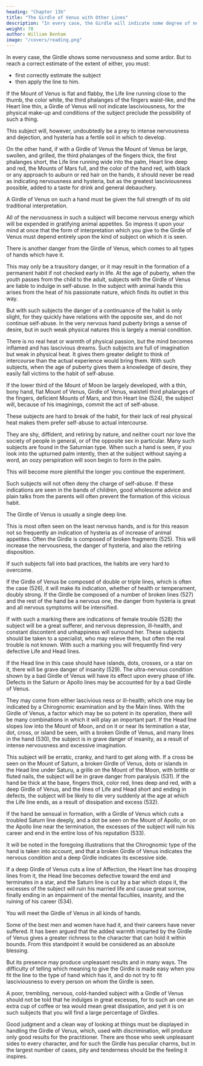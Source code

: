 ```yaml
---
heading: "Chapter 13b"
title: "The Girdle of Venus with Other Lines"
description: "In every case, the Girdle will indicate some degree of nervousness and some degree of ardor"
weight: 70
author: William Benham
image: "/covers/reading.png"
---
```



<!-- It is from the type and Chirognomic make-up of a subject that you must determine which interpretation should be given.  -->

In every case, the Girdle shows some nervousness and some ardor. But to reach a correct estimate of the extent of either, you must:
- first correctly estimate the subject
- then apply the line to him. 

If the Mount of Venus is flat and flabby, the Life line running close to the thumb, the color white, the third phalanges of the fingers waist-like, and the Heart line thin, a Girdle of Venus will not indicate lasciviousness, for the physical make-up and conditions of the subject preclude the possibility of such a thing. 

This subject will, however, undoubtedly be a prey to intense nervousness and dejection, and hysteria has a fertile soil in which to develop. 

On the other hand, if with a Girdle of Venus the Mount of Venus be large, swollen, and grilled, the third phalanges of the fingers thick, the first phalanges short, the Life line running wide into the palm, Heart line deep and red, the Mounts of Mars full, and the color of the hand red, with black or any approach to auburn or red hair on the hands, it should never be read as indicating nervousness and hysteria, but as the greatest lasciviousness possible, added to a taste for drink and general debauchery. 

A Girdle of Venus on such a hand must be given the full strength of its old traditional interpretation. 

All of the nervousness in such a subject will become nervous energy which will be expended in gratifying animal appetites. So impress it upon your mind at once that the form of interpretation which you give to the Girdle of Venus must depend entirely upon the kind of subject on which it is seen. 

There is another danger from the Girdle of Venus, which comes to all types of hands which have it. 

This may only be a trausitory danger, or it may result in the formation of a permanent habit if not checked early in life. At the age of puberty, when the youth passes from the child to the adult, subjects with the Girdle of Venus are liable to indulge in self-abuse. In the subject with animal hands this arises from the heat of his passionate nature, which finds its outlet in this way. 

But with such subjects the danger of a continuance of the habit is only slight, for they quickly have relations with the opposite sex, and do not continue self-abuse. In the very nervous hand puberty brings a sense of desire, but in such weak physical natures this is largely a menial condition. 

There is no real heat or warmth of physical passion, but the mind becomes inflamed and has lascivious dreams. Such subjects are full of imagination but weak in physical heat. It gives them greater delight to think of intercourse than the actual experience would bring them. With such subjects, when the age of puberty gives them a knowledge of desire, they easily fall victims to the habit of self-abuse. 

If the lower third of the Mount of Moon be largely developed, with a thin, bony hand, fiat Mount of Venus, Girdle of Venus, waisteti third phalanges of the fingers, deficient Mounts of Mars, and thin Heart line (524), the subject will, because of his imaginings, commit the act of self-abuse. 

These subjects are hard to break of the habit, for their lack of real physical heat makes them prefer self-abuse to actual intercourse. 

They are shy, diffident, and retiring by nature, and neither court nor love the society of people in general, or of the opposite sex in particular. Many such subjects are found in the Saturnian type. When such a hand is seen, if you look into the upturned palm intently, then at the subject without saying a word, an oozy perspiration will soon begin to form in the palm.

This will become more plentiful the longer you continue the experiment. 

Such subjects will not often deny the charge of self-abuse. If these indications are seen in the bands of children, good wholesome advice and plain talks from the parents will often prevent the formation of this vicious habit. 

<!-- The Girdle Of Venus Continued 675 No. 524. The Girdle Of Venus Continued 676 No. 525. The Girdle Of Venus Continued 677 No. 526. The Girdle Of Venus Continued 678 No. 527.  -->

The Girdle of Venus is usually a single deep line. 

This is most often seen on the least nervous hands, and is for this reason not so frequently an indication of hysteria as of increase of animal appetites. Often the Girdle is composed of broken fragments (525). This will increase the nervousness, the danger of hysteria, and also the retiring disposition. 

If such subjects fall into bad practices, the habits are very hard to overcome. 

If the Girdle of Venus be composed of double or triple lines, which is often the case (526), it will make its indication, whether of health or temperament, doubly strong. If the Girdle be composed of a number of broken lines (527) and the rest of the hand be a nervous one, the danger from hysteria is great and all nervous symptoms will be intensified. 

If with such a marking there are indications of female trouble (528) the subject will be a great sufferer, and nervous depression, ill-health, and constant discontent and unhappiness will surround her. These subjects should be taken to a specialist, who may relieve them, but often the real trouble is not known. With such a marking you will frequently find very defective Life and Head lines.

If the Head line in this case should have islands, dots, crosses, or a star on it, there will be grave danger of insanity (529). The ultra-nervous condition shown by a bad Girdle of Venus will have its effect upon every phase of life. Defects in the Saturn or Apollo lines may be accounted for by a bad Girdle of Venus. 

They may come from either lascivious ness or ill-health; which one may be indicated by a Chirognomic examination and by the Main lines. With the Girdle of Venus, a factor which may be so potent in its operation, there will be many combinations in which it will play an important part. If the Head line slopes low into the Mount of Moon, and on it or near its termination a star, dot, cross, or island be seen, with a broken Girdle of Venus, and many lines in the hand (530), the subject is in grave danger of insanity, as a result of intense nervousness and excessive imagination.

This subject will be erratic, cranky, and hard to get along with. If a cross be seen on the Mount of Saturn, a broken Girdle of Venus, dots or islands in the Head line under Saturu, a grille on the Mount of the Moon, with brittle or fluted nails, the subject will be in grave danger from paralysis (531). If the hand be thick at the base, fingers thick, color red, lines deep and red, with a deep Girdle of Venus, and the lines of Life and Head short and ending in defects, the subject will be likely to die very suddenly at the age at which the Life line ends, as a result of dissipation and excess (532). 

If the hand be sensual in formation, with a Girdle of Venus which cuts a troubled Saturn line deeply, and a dot be seen on the Mount of Apollo, or on the Apollo line near the termination, the excesses of the subject will ruin his career and end in the entire loss of his reputation (533).

It will be noted in the foregoing illustrations that the Chirognomic type of the hand is taken into account, and that a broken Girdle of Venus indicates the nervous condition and a deep Girdle indicates its excessive side. 

If a deep Girdle of Venus cuts a line of Affection, the Heart line has drooping lines from it, the Head line becomes defective toward the end and terminates in a star, and the Saturn line is cut by a bar which stops it, the excesses of the subject will ruin his married life and cause great sorrow, finally ending in an impairment of the mental faculties, insanity, and the ruining of his career (534). 

You will meet the Girdle of Venus in all kinds of hands. 

Some of the best men and women have had it, and their careers have never suffered. It has been argued that the added warmth imparted by the Girdle of Venus gives a greater richness to the character that can hold it within bounds. From this standpoint it would be considered as an absolute blessing. 

But its presence may produce unpleasant results and in many ways. The difficulty of telling which meaning to give the Girdle is made easy when you fit the line to the type of hand which has it, and do not try to fit lasciviousness to every person on whom the Girdle is seen. 

A poor, trembling, nervous, cold-handed subject with a Girdle of Venus should not be told that he indulges in great excesses, for to such an one an extra cup of coffee or tea would mean great dissipation, and yet it is on such subjects that you will find a large percentage of Girdles. 

Good judgment and a clean way of looking at things must be displayed in handling the Girdle of Venus, which, used with discrimination, will produce only good results for the practitioner. There are those who seek unpleasant sides to every character, and for such the Girdle has peculiar charms, but in the largest number of cases, pity and tenderness should be the feeling it inspires.

<!-- The Girdle Of Venus Continued 679 No. 528. The Girdle Of Venus Continued 680 No. 529. The Girdle Of Venus Continued 681 No. 530. The Girdle Of Venus Continued 682 No. 531. The Girdle Of Venus Continued 683 No. 532. The Girdle Of Venus Continued 684 No. 533. The Girdle Of Venus Continued 685 No. 534. -->